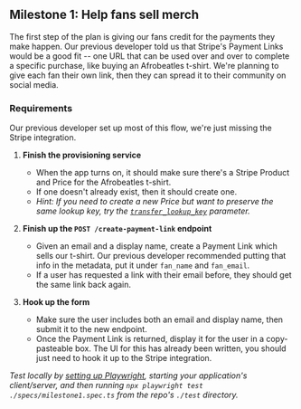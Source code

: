 ## Milestone 1: Help fans sell merch

The first step of the plan is giving our fans credit for the payments they make happen.  Our previous developer told us that Stripe's Payment Links would be a good fit -- one URL that can be used over and over to complete a specific purchase, like buying an Afrobeatles t-shirt.  We're planning to give each fan their own link, then they can spread it to their community on social media.

### Requirements

Our previous developer set up most of this flow, we're just missing the Stripe integration.

1. **Finish the provisioning service**
    - When the app turns on, it should make sure there's a Stripe Product and Price for the Afrobeatles t-shirt.  
    - If one doesn't already exist, then it should create one.
    - _Hint: If you need to create a new Price but want to preserve the same lookup key, try the [`transfer_lookup_key`](https://stripe.com/docs/api/prices/create#create_price-transfer_lookup_key) parameter._

2. **Finish up the `POST /create-payment-link` endpoint**
    - Given an email and a display name, create a Payment Link which sells our t-shirt.  Our previous developer recommended putting that info in the metadata, put it under `fan_name` and `fan_email`.
    - If a user has requested a link with their email before, they should get the same link back again.
    
3. **Hook up the form**
    - Make sure the user includes both an email and display name, then submit it to the new endpoint.
    - Once the Payment Link is returned, display it for the user in a copy-pasteable box.  The UI for this has already been written, you should just need to hook it up to the Stripe integration.


_Test locally by [setting up Playwright](../test/README.md), starting your application's client/server, and then running `npx playwright test ./specs/milestone1.spec.ts` from the repo's `./test` directory._
